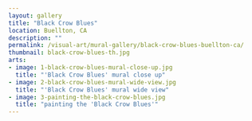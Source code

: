 ```yaml
---
layout: gallery
title: "Black Crow Blues"
location: Buellton, CA
description: ""
permalink: /visual-art/mural-gallery/black-crow-blues-buellton-ca/
thumbnail: black-crow-blues-th.jpg
arts:
- image: 1-black-crow-blues-mural-close-up.jpg
  title: "'Black Crow Blues' mural close up"
- image: 2-black-crow-blues-mural-wide-view.jpg
  title: "'Black Crow Blues' mural wide view"
- image: 3-painting-the-black-crow-blues.jpg
  title: "painting the 'Black Crow Blues'"
---
```

